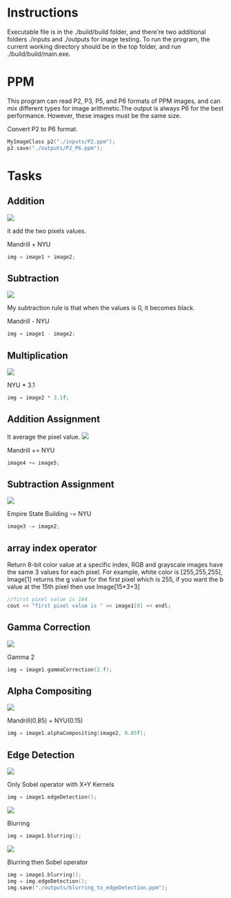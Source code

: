 # Instructions
Executable file is in the ./build/build folder, and there're two additional folders ./inputs and ./outputs for image testing. To run the program, the current working directory should be in the top folder, and run ./build/build/main.exe.

# PPM
This program can read P2, P3, P5, and P6 formats of PPM images, and can mix different types for image arithmetic.The output is always P6 for the best performance. However, these images must be the same size.  

Convert P2 to P6 format.
```cpp
MyImageClass p2("./inputs/P2.ppm");
p2.save("./outputs/P2_P6.ppm");
```

# Tasks

## Addition
![](figure/addition.jpg)

it add the two pixels values.

Mandrill + NYU
```cpp
img = image1 + image2;
```

## Subtraction
![](figure/subtraction.jpg)

My subtraction rule is that when the values is 0, it becomes black.

Mandrill - NYU
```cpp
img = image1 - image2;
```

## Multiplication
![](figure/multiplication.jpg)

NYU * 3.1
```cpp
img = image2 * 3.1f;
```
## Addition Assignment
It average the pixel value.
![](figure/additionassignment.jpg)

Mandrill += NYU
```cpp
image4 += image5;
```

## Subtraction Assignment
![](figure/subtractionassignment.jpg)

Empire State Building -= NYU
```cpp
image3 -= image2;
```
## array index operator
Return 8-bit color value at a specific index, RGB and grayscale images have the same 3 values for each pixel. For example, white color is [255,255,255], Image[1] returns the g value for the first pixel which is 255, if you want the b value at the 15th pixel then use Image[15*3+3]


```cpp
//first pixel value is 164
cout << "first pixel value is " << image1[0] << endl;
```

## Gamma Correction
![](figure/gammaCorrection.jpg)

Gamma 2
```cpp
img = image1.gammaCorrection(2.f);
```

## Alpha Compositing
![](figure/alphaCompositing.jpg)

Mandrill(0.85) + NYU(0.15)
```cpp
img = image1.alphaCompositing(image2, 0.85f);
```

## Edge Detection
![](figure/edgeDetection.jpg)

Only Sobel operator with  X+Y Kernels
```cpp
img = image1.edgeDetection();
```

![](figure/blurring.jpg)

Blurring
```cpp
img = image1.blurring();
```

![](figure/blurring_to_edgeDetection.jpg)

Blurring then Sobel operator
```cpp
img = image1.blurring();
img = img.edgeDetection();
img.save("./outputs/blurring_to_edgeDetection.ppm");
```
